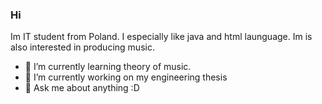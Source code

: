 ### Hi 


Im IT student from Poland.
I especially like java and html launguage.
Im is also interested in producing music.


- 🌱 I’m currently learning theory of music.
- 🤔 I’m currently working on my engineering thesis
- 💬 Ask me about anything :D

